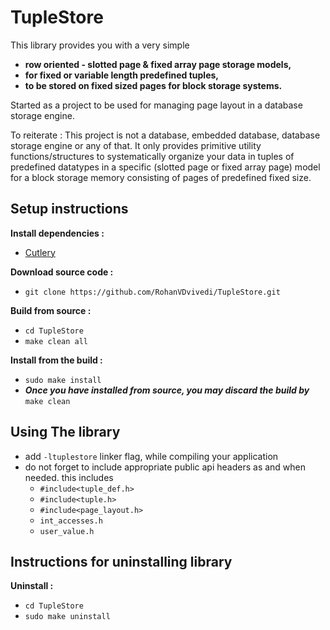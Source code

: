 # TupleStore

This library provides you with a very simple 
 * **row oriented - slotted page & fixed array page storage models,**
 * **for fixed or variable length predefined tuples,**
 * **to be stored on fixed sized pages for block storage systems.**

Started as a project to be used for managing page layout in a database storage engine.

To reiterate : This project is not a database, embedded database, database storage engine or any of that.
It only provides primitive utility functions/structures to systematically organize your data in tuples of predefined datatypes in a specific (slotted page or fixed array page) model for a block storage memory consisting of pages of predefined fixed size.

## Setup instructions
**Install dependencies :**
 * [Cutlery](https://github.com/RohanVDvivedi/Cutlery)

**Download source code :**
 * `git clone https://github.com/RohanVDvivedi/TupleStore.git`

**Build from source :**
 * `cd TupleStore`
 * `make clean all`

**Install from the build :**
 * `sudo make install`
 * ***Once you have installed from source, you may discard the build by*** `make clean`

## Using The library
 * add `-ltuplestore` linker flag, while compiling your application
 * do not forget to include appropriate public api headers as and when needed. this includes
   * `#include<tuple_def.h>`
   * `#include<tuple.h>`
   * `#include<page_layout.h>`
   * `int_accesses.h`
   * `user_value.h`

## Instructions for uninstalling library

**Uninstall :**
 * `cd TupleStore`
 * `sudo make uninstall`
